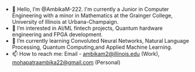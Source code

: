 - 👋 Hello, I’m @AmbikaM-222. I'm currently a Junior in Computer Engineering with a minor in Mathematics at the Grainger College, University of Illinois at Urbana-Champaign.
- 👀 I’m interested in AI/ML fintech projects, Quantum hardware engineering and FPGA development.
- 🌱 I’m currently learning Convoluted Neural Networks, Natural Language Processing, Quantum Computing,and Applied Machine Learning. 
- 📫 How to reach me: Email - ambikam2@illinois.edu (Work), mohapatraambika22@gmail.com (Personal)

